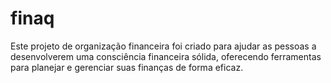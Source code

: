 # finaq
Este projeto de organização financeira foi criado para ajudar as pessoas a desenvolverem uma consciência financeira sólida, oferecendo ferramentas para planejar e gerenciar suas finanças de forma eficaz.
